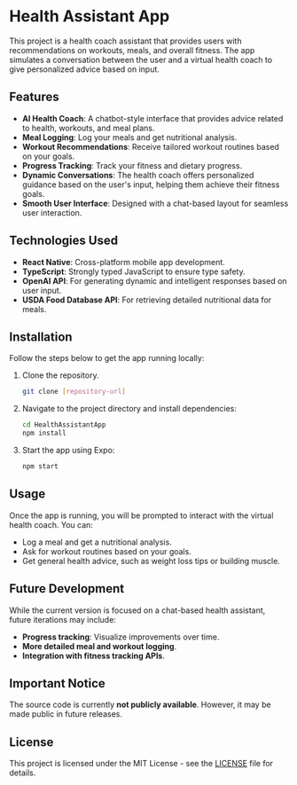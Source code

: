 
# Health Assistant App

This project is a health coach assistant that provides users with recommendations on workouts, meals, and overall fitness. 
The app simulates a conversation between the user and a virtual health coach to give personalized advice based on input.

## Features

- **AI Health Coach**: A chatbot-style interface that provides advice related to health, workouts, and meal plans.
- **Meal Logging**: Log your meals and get nutritional analysis.
- **Workout Recommendations**: Receive tailored workout routines based on your goals.
- **Progress Tracking**: Track your fitness and dietary progress.
- **Dynamic Conversations**: The health coach offers personalized guidance based on the user's input, helping them achieve their fitness goals.
- **Smooth User Interface**: Designed with a chat-based layout for seamless user interaction.

## Technologies Used

- **React Native**: Cross-platform mobile app development.
- **TypeScript**: Strongly typed JavaScript to ensure type safety.
- **OpenAI API**: For generating dynamic and intelligent responses based on user input.
- **USDA Food Database API**: For retrieving detailed nutritional data for meals.

## Installation

Follow the steps below to get the app running locally:

1. Clone the repository.
    ```bash
    git clone [repository-url]
    ```
2. Navigate to the project directory and install dependencies:
    ```bash
    cd HealthAssistantApp
    npm install
    ```
3. Start the app using Expo:
    ```bash
    npm start
    ```

## Usage

Once the app is running, you will be prompted to interact with the virtual health coach. You can:
- Log a meal and get a nutritional analysis.
- Ask for workout routines based on your goals.
- Get general health advice, such as weight loss tips or building muscle.

## Future Development

While the current version is focused on a chat-based health assistant, future iterations may include:
- **Progress tracking**: Visualize improvements over time.
- **More detailed meal and workout logging**.
- **Integration with fitness tracking APIs**.

## Important Notice

The source code is currently **not publicly available**. However, it may be made public in future releases.

## License

This project is licensed under the MIT License - see the [LICENSE](LICENSE) file for details.


